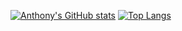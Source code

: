 [![Anthony's GitHub stats](https://github-readme-stats.vercel.app/api?username=anthony-magana&theme=tokyonight&count_private=true&include_all_commits=true&show_icons=true)](https://github.com/anthony-magana)
[![Top Langs](https://github-readme-stats.vercel.app/api/top-langs/?username=anthony-magana&theme=dracula&hide=html,css&count_private=true&card_width=495&bg_color=1a1b27&title_color=58a6ff&text_color=3abbad&langs_count=8)](https://github.com/anthony-magana)
